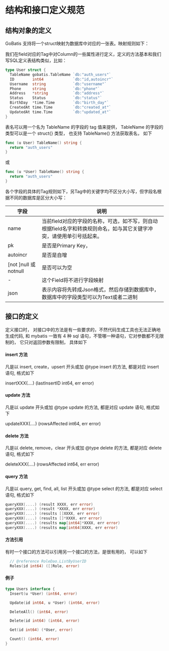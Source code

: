 # 结构和接口定义规范


## 结构对象的定义

GoBatis 支持将一个struct映射为数据库中对应的一张表。映射规则如下：

我们在field对应的Tag中对Column的一些属性进行定义，定义的方法基本和我们写SQL定义表结构类似，比如：

````go
type User struct {
  TableName gobatis.TableName `db:"auth_users"`
  ID        int64             `db:"id,autoincr"`
  Username  string            `db:"username"`
  Phone     string            `db:"phone"`
  Address   *string           `db:"address"`
  Status    Status            `db:"status"`
  BirthDay  *time.Time        `db:"birth_day"`
  CreatedAt time.Time         `db:"created_at"`
  UpdatedAt time.Time         `db:"updated_at"`
}
````

表名可以用一个名为 TableName  的字段的 tag 值来提供， TableName  的字段的类型可以是一个 struct{} 类型， 也支持 TableName() 方法获取表名， 如下

````go
func (u User) TableName() string {
  return "auth_users"
}
````
或

````go
func (u *User) TableName() string {
  return "auth_users"
}
````


各个字段的具体的Tag规则如下，另Tag中的关键字均不区分大小写，但字段名根据不同的数据库是区分大小写：


字段 | 说明
--- | ----
| name | 当前field对应的字段的名称，可选，如不写，则自动根据field名字和转换规则命名，如与其它关键字冲突，请使用单引号括起来。 |
| pk | 是否是Primary Key，|
| autoincr  | 是否是自增 |
| [not ]null 或 notnull  | 是否可以为空 |
| - | 这个Field将不进行字段映射 |
| json | 表示内容将先转成Json格式，然后存储到数据库中，数据库中的字段类型可以为Text或者二进制 |



## 接口的定义

定义接口时， 对接口中的方法是有一些要求的，不然代码生成工具也无法正确地生成代码, 和 mybatis 一致有 4 种 sql 语句，不管哪一种语句，它对参数都不无限制的， 它只对返回参数有限制， 具体如下

#### insert 方法
凡是以  insert, create，upsert 开头或加 @type insert 的方法, 都是对应 insert 语句, 格式如下

insertXXX(....) (lastInsertID int64, err error)


#### update 方法
凡是以  update 开头或加 @type update 的方法, 都是对应 update 语句, 格式如下

updateXXX(....) (rowsAffected int64, err error)


#### delete 方法
凡是以  delete, remove，clear 开头或加 @type delete 的方法, 都是对应 delete 语句, 格式如下

deleteXXX(....) (rowsAffected int64, err error)


#### query 方法
凡是以  query, get, find, all, list 开头或加 @type select 的方法, 都是对应 select 语句, 格式如下

````go
queryXXX(....) (result XXXX, err error)
queryXXX(....) (result *XXXX, err error)
queryXXX(....) (results []XXXX, err error)
queryXXX(....) (results []*XXXX, err error)
queryXXX(....) (results map[int64]*XXXX, err error)
queryXXX(....) (results map[int64]XXXX, err error)
````

#### 方法引用
有时一个接口的方法可以引用另一个接口的方法，是很有用的， 可以如下
````go
  // @reference RoleDao.ListByUserID
  Roles(id int64) ([]Role, error)
````

#### 例子

````go
type Users interface {
  Insert(u *User) (int64, error)

  Update(id int64, u *User) (int64, error)

  DeleteAll() (int64, error)

  Delete(id int64) (int64, error)

  Get(id int64) (*User, error)

  Count() (int64, error)
}

````
